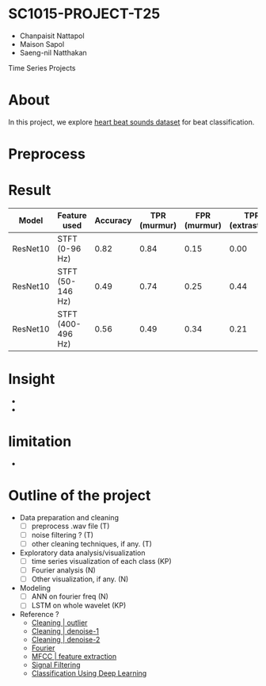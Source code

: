 # SC1015-PROJECT-T25
- Chanpaisit Nattapol
- Maison Sapol
- Saeng-nil Natthakan

Time Series Projects

# About
In this project, we explore [heart beat sounds dataset](https://www.kaggle.com/datasets/kinguistics/heartbeat-sounds) for beat classification.

# Preprocess

# Result
| Model | Feature used | Accuracy | TPR (murmur) | FPR (murmur) | TPR (extrastole) | FPR (extrastole) |
| - | - | - | - | - | - | - |
| ResNet10 | STFT (0-96 Hz) | 0.82 | 0.84 | 0.15 | 0.00 | 0.00 |
| ResNet10 | STFT (50-146 Hz) | 0.49 | 0.74 | 0.25 | 0.44 | 0.29 |
| ResNet10 | STFT (400-496 Hz) | 0.56 | 0.49 | 0.34 | 0.21 | 0.13 |
# Insight
- 
- 

# limitation
- 

# Outline of the project
- Data preparation and cleaning 
    - [ ] preprocess .wav file (T)
    - [ ] noise filtering ? (T)
    - [ ] other cleaning techniques, if any. (T)
- Exploratory data analysis/visualization 
    - [ ] time series visualization of each class (KP)
    - [ ] Fourier analysis (N)
    - [ ] Other visualization, if any. (N)
- Modeling
    - [ ] ANN on fourier freq (N)
    - [ ] LSTM on whole wavelet (KP)
    
- Reference ? 
    - [Cleaning | outlier](https://pro.arcgis.com/en/pro-app/latest/tool-reference/space-time-pattern-mining/understanding-outliers-in-time-series-analysis.htm)
    - [Cleaning | denoise-1](https://www.kaggle.com/code/residentmario/denoising-algorithms/notebook) 
    - [Cleaning | denoise-2](https://github.com/ebrahimpichka/LSM-denoise)
    - [Fourier](https://citeseerx.ist.psu.edu/viewdoc/download?doi=10.1.1.66.6950&rep=rep1&type=pdf)
    - [MFCC | feature extraction](https://www.kaggle.com/code/gopidurgaprasad/mfcc-feature-extraction-from-audio/notebook)
    - [Signal Filtering](https://swharden.com/blog/2020-09-23-signal-filtering-in-python/)
    - [Classification Using Deep Learning](https://www.mdpi.com/1424-8220/19/21/4819)
